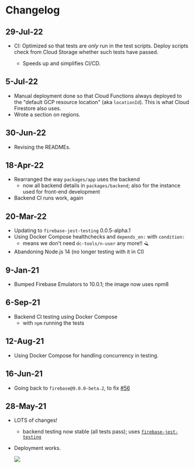 # Changelog

## 29-Jul-22

- CI: Optimized so that tests are *only* run in the test scripts. Deploy scripts check from Cloud Storage whether such tests have passed.

   - Speeds up and simplifies CI/CD.


## 5-Jul-22

- Manual deployment done so that Cloud Functions always deployed to the "default GCP resource location" (aka `locationId`). This is what Cloud Firestore also uses.
- Wrote a section on regions. <!-- DEVS/Firebase regions.md -->

## 30-Jun-22

- Revising the READMEs.

## 18-Apr-22

- Rearranged the way `packages/app` uses the backend
   - now all backend details in `packages/backend`; also for the instance used for front-end development
- Backend CI runs work, again

## 20-Mar-22

- Updating to `firebase-jest-testing` 0.0.5-alpha.1
- Using Docker Compose healthchecks and `depends_on:` with `condition:`
  - means we don't need `dc-tools/n-user` any more!! 🪒
- Abandoning Node.js 14 (no longer testing with it in CI)


## 9-Jan-21

- Bumped Firebase Emulators to 10.0.1; the image now uses npm8

## 6-Sep-21

- Backend CI testing using Docker Compose
   - with `npm` running the tests

## 12-Aug-21

- Using Docker Compose for handling concurrency in testing.

## 16-Jun-21

- Going back to `firebase@9.0.0-beta.2`, to fix [#56](https://github.com/akauppi/GroundLevel-firebase-es/issues/56)


## 28-May-21

- LOTS of changes! 
  - backend testing now stable (all tests pass); uses [`firebase-jest-testing`](http://github.com/akauppi/firebase-jest-testing)
- Deployment works.

   ![](.images/lighthouse-score.png)
